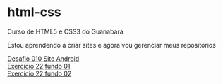 # html-css
 Curso de HTML5 e CSS3 do Guanabara

Estou aprendendo a criar sites e agora vou gerenciar meus repositórios

<a href="https://willianpauli.github.io/html-css/des010">Desafio 010 Site Android</a><br>
<a href="https://willianpauli.github.io/html-css/ex022/fundo001">Exercício 22 fundo 01</a><br>
<a href="https://willianpauli.github.io/html-css/ex022/fundo002">Exercício 22 fundo 02</a>

